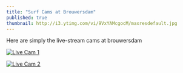 ```yaml
---
title: "Surf Cams at Brouwersdam"
published: true
thumbnail: http://i3.ytimg.com/vi/9VxYAMcgocM/maxresdefault.jpg
---
```


Here are simply the live-stream cams at brouwersdam


[![Live Cam 1](http://img.youtube.com/vi/9VxYAMcgocM/0.jpg)](https://youtu.be/9VxYAMcgocM)

[![Live Cam 2](http://img.youtube.com/vi/BHCvtlB2gKU/0.jpg)](https://youtu.be/BHCvtlB2gKU)
